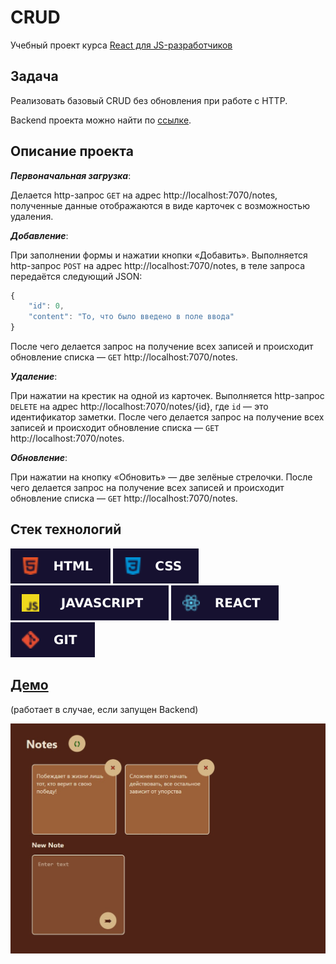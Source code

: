 # CRUD

Учебный проект курса [React для JS-разработчиков](https://netology.ru/programs/react)

## **Задача**

Реализовать базовый CRUD без обновления при работе с HTTP.

Backend проекта можно найти по [ссылке](https://github.com/alekseeva-t-v/crud-backend).

## **Описание проекта**

***Первоначальная загрузка***:  

Делается http-запрос `GET` на адрес http://localhost:7070/notes, полученные данные отображаются в виде карточек с возможностью удаления.

***Добавление***:

При заполнении формы и нажатии кнопки «Добавить».
Выполняется http-запрос `POST` на адрес http://localhost:7070/notes, в теле запроса передаётся следующий JSON:
```JavaScript
{
    "id": 0,
    "content": "То, что было введено в поле ввода"
}
```
После чего делается запрос на получение всех записей и происходит обновление списка — `GET` http://localhost:7070/notes.

***Удаление***:

При нажатии на крестик на одной из карточек.
Выполняется http-запрос `DELETE` на адрес http://localhost:7070/notes/{id}, где `id` — это идентификатор заметки.
После чего делается запрос на получение всех записей и происходит обновление списка — `GET` http://localhost:7070/notes.

***Обновление***:

При нажатии на кнопку «Обновить» — две зелёные стрелочки.
После чего делается запрос на получение всех записей и происходит обновление списка — `GET` http://localhost:7070/notes.

## **Стек технологий**

![HTML](./public/images/html.svg)
![CSS](./public/images/css.svg)
![JS](./public/images/js.svg)
![REACT](./public/images/react.svg)
![GIT](./public/images/git.svg)

## [**Демо**](https://crud-frontend-tau.vercel.app/)
(работает в случае, если запущен Backend)

![demo](./public/images/demo.jpg)
